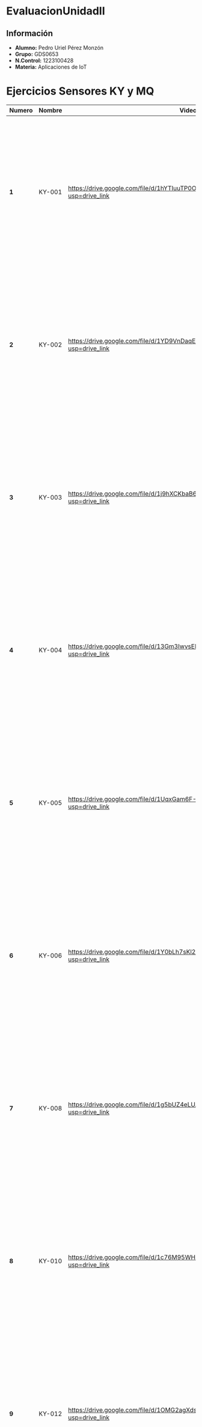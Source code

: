 # EvaluacionUnidadII

## Información
- **Alumno:** Pedro Uriel Pérez Monzón
- **Grupo:** GDS0653
- **N.Control:**  1223100428
- **Materia:**  Aplicaciones de IoT

# Ejercicios Sensores KY y MQ
|**Numero**|**Nombre**|**Video**|**Diagrama**|
|--|--|--|--|
|**1**|KY-001|https://drive.google.com/file/d/1hYTIuuTP0OV7asaFfX3nkSzYbrx2A1aA/view?usp=drive_link|<img src="https://github.com/user-attachments/assets/c1727314-5f37-4e79-b7d1-e3d83caba22f" width="400"/>|
|**2**|KY-002|https://drive.google.com/file/d/1YD9VnDaqEqvdPWZXczzqXCQVwvgqJfnQ/view?usp=drive_link|<img src="https://github.com/user-attachments/assets/5b464275-7110-4dc6-a13d-1e7a43ec18c9" width="400"/>|
|**3**|KY-003|https://drive.google.com/file/d/1j9hXCKbaB65wFg4WpZDtBSXoty9vSPCr/view?usp=drive_link|<img src="https://github.com/user-attachments/assets/4fddcc07-b9d5-4be4-a249-b92c037c391e" width="400"/>|
|**4**|KY-004|https://drive.google.com/file/d/13Gm3IwvsELKUvLrD-SjA0qNEr3OOFlQQ/view?usp=drive_link|<img src="https://github.com/user-attachments/assets/530be4c2-0f73-4dee-adca-b67e08c2e056" width="400"/>|
|**5**|KY-005|https://drive.google.com/file/d/1UqxGam6F-1b8ZUwY0VGiY4hjWh_T_yB7/view?usp=drive_link|<img src="https://github.com/user-attachments/assets/1b91f3b4-69ab-4053-a15f-d6507d80a0f1" width="400"/>|
|**6**|KY-006|https://drive.google.com/file/d/1Y0bLh7sKl2OgxIVmu3EflodIme7s27z4/view?usp=drive_link|<img src="https://github.com/user-attachments/assets/64d64e21-a130-472e-b1f1-6a971ce3fef8" width="400"/>|
|**7**|KY-008|https://drive.google.com/file/d/1g5bUZ4eLUA7gNNuhh4EKb8ccNY5j-alY/view?usp=drive_link|<img src="https://github.com/user-attachments/assets/d41e722b-89d7-4529-adba-c2ae1629b566" width="400"/>|
|**8**|KY-010|https://drive.google.com/file/d/1c76M95WH4AWgxNhMI2G0KLoVPzNmhsAR/view?usp=drive_link|<img src="https://github.com/user-attachments/assets/ce3ed578-c97b-4d91-b1c9-868bf3419b07" width="400"/>|
|**9**|KY-012|https://drive.google.com/file/d/1OMG2agXdscrC8L5XB5e2hRukiPkscXVH/view?usp=drive_link|<img src="https://github.com/user-attachments/assets/b7bbaece-f4b1-46b9-a570-ee5ebbfaec5c" width="400"/>|
|**10**|KY-013|https://drive.google.com/file/d/1TDlHZWUPLCUJSRHOCnvHiZNaKt8RhVtc/view?usp=drive_link|<img src="https://github.com/user-attachments/assets/58c52f51-4ec5-4f54-9585-d801b7ce1907" width="400"/>|
|**11**|KY-015|https://drive.google.com/file/d/1okUBQp4P_eWfeYsRedK2lH_sKsGCCAmv/view?usp=drive_link|<img src="https://github.com/user-attachments/assets/392b1a52-2da1-45ac-9066-319930d1fba6" width="400"/>|
|**12**|KY-016|https://drive.google.com/file/d/1j88F23VZCOzv9Nr8FG7CG9SvXBCUQhqQ/view?usp=drive_link|<img src="(https://github.com/user-attachments/assets/402cd223-5720-4220-b1f1-cd11e850771d" width="400"/>|
|**13**|KY-017|https://drive.google.com/file/d/1nhvOE_qgK9X5K-jcZh8skw71dBubzLW4/view?usp=drive_link|<img src="https://github.com/user-attachments/assets/0a1aa7cd-00be-4782-adcf-895d93b7de1c" width="400"/>|
|**14**|KY-019|https://drive.google.com/file/d/1CR19yjSAlS25AZyouVnBCizGAnkh5BKK/view?usp=drive_link|<img src="https://github.com/user-attachments/assets/429e1e07-2853-4384-aaec-d80696d7a2ea" width="400"/>|
|**15**|KY-020|https://drive.google.com/file/d/1Pfz1RT67z9zFN1X6w4F0w8ros4Dx8aLK/view?usp=drive_link|<img src="https://github.com/user-attachments/assets/2d6aa38f-92fa-4b52-96e5-edb52a5e9cf1" width="400"/>|
|**16**|KY-021|https://drive.google.com/file/d/1ZI8Z515-UkkyFnT_ZwWOl7BG2MyzMxOl/view?usp=drive_link|<img src="https://github.com/user-attachments/assets/c4c1c95b-da29-401e-8f2f-5ba1b04bb749" width="400"/>|
|**17**|KY-022|https://drive.google.com/file/d/1meKp6mmQb89hRvs0XpPcBrQewQBubORh/view?usp=drive_link|<img src="https://github.com/user-attachments/assets/fd64743e-d2ff-49e4-9e2c-3e68a9750ff9" width="400"/>|
|**18**|KY-023|https://drive.google.com/file/d/19ndlQEcpoue3PRFvE54-b8QKuqODJg_Q/view?usp=drive_link|<img src="https://github.com/user-attachments/assets/b723f227-17db-40e5-9d6f-b5700a70886f" width="400"/>|
|**19**|KY-025|https://drive.google.com/file/d/1FLobhc0FMbY_6Gg-d5RVcjW0P63phDsE/view?usp=drive_link|<img src="https://github.com/user-attachments/assets/d493cbc1-7311-4a45-a790-9daef88cc851" width="400"/>|
|**20**|KY-026|https://drive.google.com/file/d/122bhE9rKtRNjGfdcyvp---fS-N4cyrfw/view?usp=drive_link|<img src="https://github.com/user-attachments/assets/6417ea19-ab48-4cea-97ec-b005558763c3" width="400"/>|
|**21**|KY-027|https://drive.google.com/file/d/122bhE9rKtRNjGfdcyvp---fS-N4cyrfw/view?usp=drive_link|<img src="https://github.com/user-attachments/assets/f1abe7f0-b927-46cf-9c9b-833b6370e6fd" width="400"/>|
|**22**|KY-028|https://drive.google.com/file/d/1BokadKdEft4VtIpL-83otEWwOyad7q_2/view?usp=drive_link|<img src="https://github.com/user-attachments/assets/79a1632f-1e37-4a54-94c5-acb35cef9394" width="400"/>|
|**23**|KY-029|https://drive.google.com/file/d/1QUsm5sxG9DlZbOBgMDMCYiJMP1h7Xu4Y/view?usp=drive_link|<img src="https://github.com/user-attachments/assets/28892476-929d-4036-870e-6a4e61c5ddf7" width="400"/>|
|**24**|KY-031|https://drive.google.com/file/d/1CLpqSnMqDshAz7Pz8v6YIDyTrWFWfK0Z/view?usp=drive_link|<img src="https://github.com/user-attachments/assets/a03de162-76f6-4de8-9b15-03c1e4ab3b7d" width="400"/>|
|**25**|KY-032|https://drive.google.com/file/d/1OurHCf6HIfWoib8I2DmsqpmwBqHAURYk/view?usp=drive_link|<img src="https://github.com/user-attachments/assets/0c8c1450-8c93-46f0-917f-c57db69f675b" width="400"/>|
|**26**|KY-033|https://drive.google.com/file/d/1MmTVFLMtYSpZFm5yMV22wfA88lkbuwt5/view?usp=drive_link|<img src="https://github.com/user-attachments/assets/f626b554-5f3b-4755-8d37-b85c4a2624b4" width="400"/>|
|**27**|KY-034|https://drive.google.com/file/d/1lAz5PGVl1TAYygcp9Ay0BNYFuRv8aXjR/view?usp=drive_link|<img src="https://github.com/user-attachments/assets/cc60420b-8183-4805-923b-eb5170b7d03b" width="400"/>|
|**29**|KY-036|https://drive.google.com/file/d/1tJGjq2JcKjtF5gd-lQwB2gM_SaWJNw4R/view?usp=drive_link|<img src="https://github.com/user-attachments/assets/bc0a9c88-245f-495e-bed4-9cd6ea8b5a49" width="400"/>|
|**30**|KY-037|https://drive.google.com/file/d/1bVZzgPosuq9KjNOa7u9u2NJyBIL8W71i/view?usp=drive_link|<img src="https://github.com/user-attachments/assets/5cd16a5d-fa69-48d4-84eb-48214e4e91a0" width="400"/>|
|**31**|KY-038|https://drive.google.com/file/d/1qYXFMgsU8ar7O8_3yb2tsEUN4JVWgfD7/view?usp=drive_link|<img src="https://github.com/user-attachments/assets/ace4f48e-9702-4106-9de8-87789f684d73" width="400"/>|
|**32**|KY-039|https://drive.google.com/file/d/16IUQ0TuMvVZaM9woQWL7b0rWhSS8EhRT/view?usp=drive_link|<img src="https://github.com/user-attachments/assets/090928ae-b805-4956-bcde-229abe771fa4" width="400"/>|
|**33**|KY-040|https://drive.google.com/file/d/1io78y7xVwflIh5u73H8JIta56qGRmSUf/view?usp=drive_link|<img src="https://github.com/user-attachments/assets/c9aa5794-8662-4416-b76a-458dc78213e8" width="400"/>|
|**34**|MQ-2|https://drive.google.com/file/d/1-iEVV7VbsajOl7LlBTGPRAlXaCxtXhKa/view?usp=drive_link|<img src="https://github.com/user-attachments/assets/dbf4eaee-cc9b-4c1d-ac62-be36b22a4913" width="400"/>|
|**35**|MQ-3|https://drive.google.com/file/d/17NX-vLuqSBYltKoRdkXzwZ1qXCRWLxfv/view?usp=drive_link|<img src="https://github.com/user-attachments/assets/8bb4e04e-4068-4d10-ada4-3732d2f2366e" width="400"/>|
|**36**|MQ-4|https://drive.google.com/file/d/17NX-vLuqSBYltKoRdkXzwZ1qXCRWLxfv/view?usp=drive_link|<img src="https://github.com/user-attachments/assets/00441a5a-473a-40d4-bf0b-89f235ce207c" width="400"/>|
|**38**|MQ-5|https://drive.google.com/file/d/1c7b2D3Cvh0Oc3CprwJfjEkIfH1iSSF7a/view?usp=drive_link|<img src="https://github.com/user-attachments/assets/157e2548-4a3f-4d4f-b809-14bc4b99e845" width="400"/>|
|**39**|MQ-6|https://drive.google.com/file/d/1VMGknPyXgzDKIuHrL5QE39Yxe_tvPt5d/view?usp=drive_link|<img src="https://github.com/user-attachments/assets/3d49a3ae-be0a-4e7a-a32a-ce5d23d25fba" width="400"/>|
|**40**|MQ-7|https://drive.google.com/file/d/17it72v0w9lBkBrpdqchWpkSQFY2sDQMX/view?usp=drive_link|<img src="https://github.com/user-attachments/assets/8a981e61-a8ba-4f19-86a0-1e8cfafd7aa3" width="400"/>|
|**41**|MQ-9|https://drive.google.com/file/d/1ZOAczfJA_9G6XXM4RUNMcAhZ1nwNR77n/view?usp=drive_link|<img src="https://github.com/user-attachments/assets/830d394a-53d6-4934-8fce-7cabc8327667" width="400"/>|
|**42**|MQ-135|https://drive.google.com/file/d/1QY1vM2VKxNfBuyY1_66ZpfQhu2sQ7JMV/view?usp=drive_link|<img src="https://github.com/user-attachments/assets/42b1eeb6-2094-474f-a48b-4a4815a198bc" width="400"/>|
|**43**|PWM|https://drive.google.com/file/d/1IDSytBhEueyrSejyhkh4kgIrnRAm0X3m/view?usp=drive_link|<img src="https://github.com/user-attachments/assets/6b76640a-7e6c-496a-837e-2a1e36f7822c" width="400"/>|

# Ejercicio de Soldadura
| Imagen Uno | Imagen Dos |
|----------|----------|
|![Imagen de WhatsApp 2025-03-16 a las 17 22 11_4f75cbdf](https://github.com/user-attachments/assets/7ecd4afd-ee9a-478c-a0c4-780674862797)
|![Imagen de WhatsApp 2025-03-16 a las 17 23 00_4c742450](https://github.com/user-attachments/assets/f9df5a24-1819-4639-9623-2cba3cf40694)|





# Evidencia Curso Cisco JavaScript Essentials 2
|Modulo|Evidencia|
|--|--|
|**Modulo 1**|<img src="https://github.com/user-attachments/assets/b1c36a89-89aa-4f9f-a873-ee2594c3565c" width="600"/>|
|**Modulo 2**|<img src="https://github.com/user-attachments/assets/5f8a1dd9-60c5-48cb-9f8c-96879263c25c" width="600"/>|
|**Modulo 3**|<img src="https://github.com/user-attachments/assets/9896b1dc-8032-4da2-b943-91185a5732b6" width="600"/>|
|**Modulo 4**|<img src="https://github.com/user-attachments/assets/770f1374-6155-4679-bf4d-42fa3cb478e1" width="600"/>|
|**Prueba Final**|<img src="https://github.com/user-attachments/assets/685e381f-a383-44fa-839a-c00601f6b5f3" width="600"/>|

